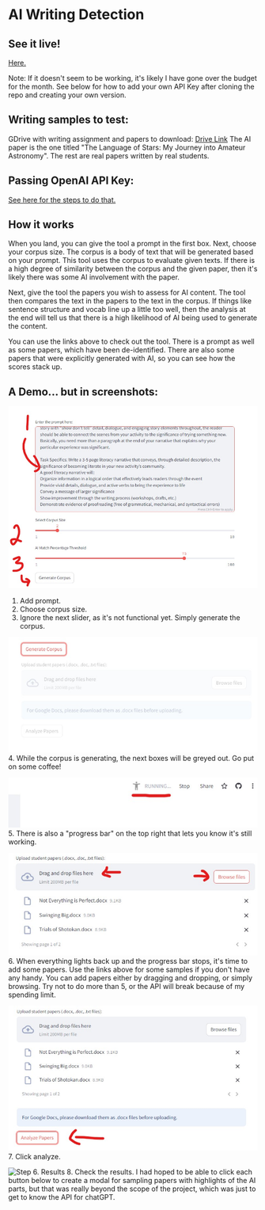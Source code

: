 # AI Writing Detection

## See it live!
[Here.](https://ai-writing-detection-7cvpizdtfonqn2sevysgos.streamlit.app/)

Note: If it doesn't seem to be working, it's likely I have gone over the budget for the month. See below for how to add your own API Key after cloning the repo and creating your own version.

## Writing samples to test:
GDrive with writing assignment and papers to download:
[Drive Link](https://drive.google.com/drive/folders/14o4XU1RlcMnRyVnRxQxq3Wd6-Lfi25Ih?usp=sharing)
The AI paper is the one titled "The Language of Stars: My Journey into Amateur Astronomy". The rest are real papers written by real students.

## Passing OpenAI API Key:
[See here for the steps to do that.](https://discuss.streamlit.io/t/struggling-with-setting-openai-api-using-streamlit-secrets/37959/4)

## How it works
When you land, you can give the tool a prompt in the first box. Next, choose your corpus size. The corpus is a body of text that will be generated based on your prompt.
This tool uses the corpus to evaluate given texts. If there is a high degree of similarity between the corpus and the given paper, then it's likely there was some AI involvement with the paper.

Next, give the tool the papers you wish to assess for AI content. The tool then compares the text in the papers to the text in the corpus. If things like sentence structure and vocab
line up a little too well, then the analysis at the end will tell us that there is a high likelihood of AI being used to generate the content.

You can use the links above to check out the tool. There is a prompt as well as some papers, which have been de-identified. There are also some papers that were explicitly generated with AI, so you can see how the scores stack up.

## A Demo... but in screenshots:
![Step 1. Add prompt](/images/step1.jpg)
1. Add prompt.
2. Choose corpus size.
3. Ignore the next slider, as it's not functional yet. Simply generate the corpus.

![Step 3. Generate corpus](/images/step3.jpg)
4. While the corpus is generating, the next boxes will be greyed out. Go put on some coffee!

![Step 3b. Progress bar... sort of.](/images/step3b.jpg)
5. There is also a "progress bar" on the top right that lets you know it's still working.

![Step 4. Add papers](/images/step4.jpg)
6. When everything lights back up and the progress bar stops, it's time to add some papers. Use the links above for some samples if you don't have any handy.
You can add papers either by dragging and dropping, or simply browsing. Try not to do more than 5, or the API will break because of my spending limit.

![Step 5. Analyze](/images/step5.jpg)
7. Click analyze.

![Step 6. Results](/images/results.jpg)
8. Check the results. I had hoped to be able to click each button below to create a modal for sampling papers with highlights of the AI parts, but that was really beyond the scope of the project, which was just to get to know the API for chatGPT.